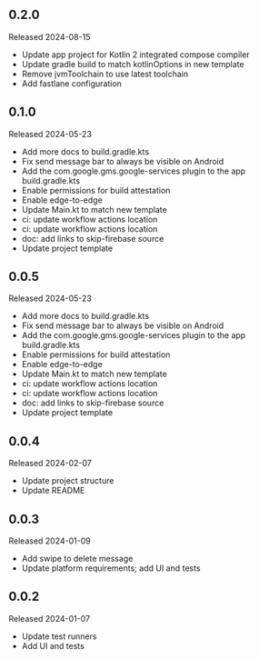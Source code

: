 ## 0.2.0

Released 2024-08-15

  - Update app project for Kotlin 2 integrated compose compiler
  - Update gradle build to match kotlinOptions in new template
  - Remove jvmToolchain to use latest toolchain
  - Add fastlane configuration

## 0.1.0

Released 2024-05-23

  - Add more docs to build.gradle.kts
  - Fix send message bar to always be visible on Android
  - Add the com.google.gms.google-services plugin to the app build.gradle.kts
  - Enable permissions for build attestation
  - Enable edge-to-edge
  - Update Main.kt to match new template
  - ci: update workflow actions location
  - ci: update workflow actions location
  - doc: add links to skip-firebase source
  - Update project template

## 0.0.5

Released 2024-05-23

  - Add more docs to build.gradle.kts
  - Fix send message bar to always be visible on Android
  - Add the com.google.gms.google-services plugin to the app build.gradle.kts
  - Enable permissions for build attestation
  - Enable edge-to-edge
  - Update Main.kt to match new template
  - ci: update workflow actions location
  - ci: update workflow actions location
  - doc: add links to skip-firebase source
  - Update project template

## 0.0.4

Released 2024-02-07

  - Update project structure
  - Update README

## 0.0.3

Released 2024-01-09

  - Add swipe to delete message
  - Update platform requirements; add UI and tests

## 0.0.2

Released 2024-01-07

  - Update test runners
  - Add UI and tests

